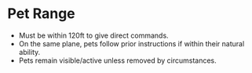 # Pet Range

- Must be within 120ft to give direct commands.
- On the same plane, pets follow prior instructions if within their natural ability.
- Pets remain visible/active unless removed by circumstances.
